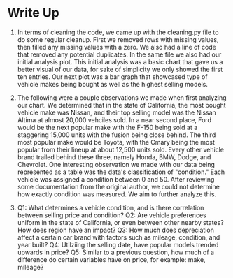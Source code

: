 # Write Up

1) In terms of cleaning the code, we came up with the cleaning.py file to do some regular cleanup. First we removed rows with missing values, then filled any missing values with a zero. We also had a line of code that removed any potential duplicates. In the same file we also had our initial analysis plot. This initial analysis was a basic chart that gave us a better visual of our data, for sake of simplicity we only showed the first ten entries. Our next plot was a bar graph that showcased type of vehicle makes being bought as well as the highest selling models.

2) The following were a couple observations we made when first analyzing our chart. We determined that in the state of California, the most bought vehicle make was Nissan, and their top selling model was the Nissan Altima at almost 20,000 vehciles sold. In a near second place, Ford would be the next popular make with the F-150 being sold at a staggering 15,000 units with the fusion being close behind. The third most popular make would be Toyota, with the Cmary being the most popular from their lineup at about 12,500 units sold. Every other vehicle brand trailed behind these three, namely Honda, BMW, Dodge, and Chevrolet. One interesting observation we made with our data being represented as a table was the data's classification of "condition." Each vehicle was assigned a condition between 0 and 50. After reviewing some documentation from the original author, we could not determine how exactly condition was measured. We aim to further analyze this.

3) Q1: What determines a vehicle condition, and is there correlation between selling price and condition?
   Q2: Are vehicle preferences uniform in the state of California, or even between other nearby states? How does region have an impact?
   Q3: How much does depreciation affect a certain car brand with factors such as mileage, condition, and year built?
   Q4: Utilziing the selling date, have popular models trended upwards in price? 
   Q5: Similar to a previous question, how much of a difference do certain variables have on price, for example: make, mileage? 